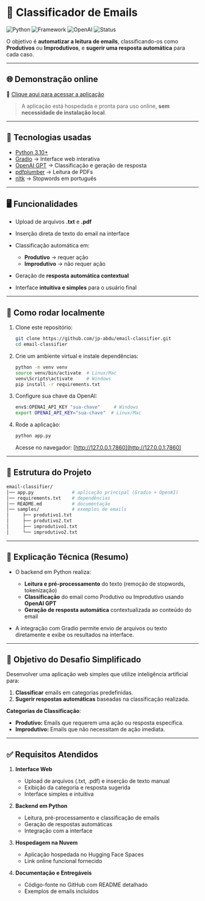 # 📧 Classificador de Emails

![Python](https://img.shields.io/badge/Python-3.10+-blue.svg)
![Framework](https://img.shields.io/badge/Framework-Gradio-orange.svg)
![OpenAI](https://img.shields.io/badge/API-OpenAI-green.svg)
![Status](https://img.shields.io/badge/Status-Online-success.svg)

O objetivo é **automatizar a leitura de emails**, classificando-os como **Produtivos** ou **Improdutivos**, e **sugerir uma resposta automática** para cada caso.

---

## 🌐 Demonstração online

🔗 [Clique aqui para acessar a aplicação](https://huggingface.co/spaces/jpabdu/email-classifier)

> A aplicação está hospedada e pronta para uso online, **sem necessidade de instalação local**.

---

## 🚀 Tecnologias usadas

* [Python 3.10+](https://www.python.org/)
* [Gradio](https://gradio.app/) → Interface web interativa
* [OpenAI GPT](https://platform.openai.com/) → Classificação e geração de resposta
* [pdfplumber](https://github.com/jsvine/pdfplumber) → Leitura de PDFs
* [nltk](https://www.nltk.org/) → Stopwords em português

---

## 🖥️ Funcionalidades

* Upload de arquivos **.txt** e **.pdf**
* Inserção direta de texto do email na interface
* Classificação automática em:

  * **Produtivo** → requer ação
  * **Improdutivo** → não requer ação
* Geração de **resposta automática contextual**
* Interface **intuitiva e simples** para o usuário final

---

## 🔧 Como rodar localmente

1. Clone este repositório:

   ```bash
   git clone https://github.com/jp-abdu/email-classifier.git
   cd email-classifier
   ```
2. Crie um ambiente virtual e instale dependências:

   ```bash
   python -m venv venv
   source venv/bin/activate  # Linux/Mac
   venv\Scripts\activate     # Windows
   pip install -r requirements.txt
   ```
3. Configure sua chave da OpenAI:

   ```bash
   env$:OPENAI_API_KEY "sua-chave"     # Windows
   export OPENAI_API_KEY="sua-chave"  # Linux/Mac
   ```
4. Rode a aplicação:

   ```bash
   python app.py
   ```

   Acesse no navegador: [http://127.0.0.1:7860](http://127.0.0.1:7860)

---

## 📂 Estrutura do Projeto

```bash
email-classifier/
│── app.py              # aplicação principal (Gradio + OpenAI)
│── requirements.txt    # dependências
│── README.md           # documentação
│── samples/            # exemplos de emails
│     ├── produtivo1.txt
│     ├── produtivo2.txt
│     ├── improdutivo1.txt
│     └── improdutivo2.txt
```

---

## 🧠 Explicação Técnica (Resumo)

* O backend em Python realiza:

  * **Leitura e pré-processamento** do texto (remoção de stopwords, tokenização)
  * **Classificação** do email como Produtivo ou Improdutivo usando **OpenAI GPT**
  * **Geração de resposta automática** contextualizada ao conteúdo do email
* A integração com Gradio permite envio de arquivos ou texto diretamente e exibe os resultados na interface.

---

## 📌 Objetivo do Desafio Simplificado

Desenvolver uma aplicação web simples que utilize inteligência artificial para:

1. **Classificar** emails em categorias predefinidas.
2. **Sugerir respostas automáticas** baseadas na classificação realizada.

**Categorias de Classificação**:

* **Produtivo:** Emails que requerem uma ação ou resposta específica.
* **Improdutivo:** Emails que não necessitam de ação imediata.

---

## ✅ Requisitos Atendidos

1. **Interface Web**

   * Upload de arquivos (.txt, .pdf) e inserção de texto manual
   * Exibição da categoria e resposta sugerida
   * Interface simples e intuitiva

2. **Backend em Python**

   * Leitura, pré-processamento e classificação de emails
   * Geração de respostas automáticas
   * Integração com a interface

3. **Hospedagem na Nuvem**

   * Aplicação hospedada no Hugging Face Spaces
   * Link online funcional fornecido

4. **Documentação e Entregáveis**

   * Código-fonte no GitHub com README detalhado
   * Exemplos de emails incluídos
